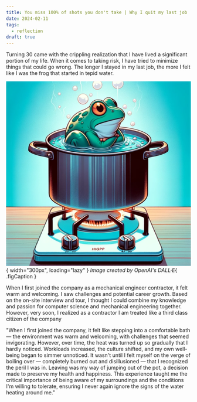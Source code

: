```yaml
---
title: You miss 100% of shots you don't take | Why I quit my last job
date: 2024-02-11
tags:
  - reflection
draft: true
---
```


Turning 30 came with the crippling realization that I have lived a significant portion of my life. When it comes to taking risk, I have tried to minimize things that could go wrong. The longer I stayed in my last job, the more I felt like I was the frog that started in tepid water. 

![Image created with OpenAI's DALL·E](assets/images/frog-in-tepid-water.png){ width="300px", loading="lazy" }
*Image created by OpenAI's DALL·E*{ .figCaption }

When I first joined the company as a mechanical engineer contractor, it felt warm and welcoming. I saw challenges and potential career growth. Based on the on-site interview and tour, I thought I could combine my knowledge and passion for computer science and mechanical engineering together. However, very soon, I realized as a contractor I am treated like a third class citizen of the company

"When I first joined the company, it felt like stepping into a comfortable bath — the environment was warm and welcoming, with challenges that seemed invigorating. However, over time, the heat was turned up so gradually that I hardly noticed. Workloads increased, the culture shifted, and my own well-being began to simmer unnoticed. It wasn't until I felt myself on the verge of boiling over — completely burned out and disillusioned — that I recognized the peril I was in. Leaving was my way of jumping out of the pot, a decision made to preserve my health and happiness. This experience taught me the critical importance of being aware of my surroundings and the conditions I'm willing to tolerate, ensuring I never again ignore the signs of the water heating around me."
